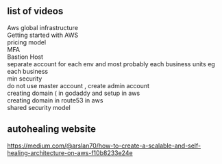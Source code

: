 ## list of videos
Aws global infrastructure \
Getting started with AWS \
pricing model \
MFA \
Bastion Host \
separate account for each env and most probably each business units 
eg each business \
min security \
do not use master account , create admin account \
creating domain ( in godaddy and setup in aws \
creating domain in route53 in aws \
shared security model 

## autohealing website
https://medium.com/@arslan70/how-to-create-a-scalable-and-self-healing-architecture-on-aws-f10b8233e24e

